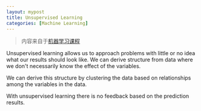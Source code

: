 ```yaml
---
layout: mypost
title: Unsupervised Learning
categories: [Machine Learning]
---
```


> 内容来自于[机器学习课程](https://www.coursera.org/learn/machine-learning/home/welcome)

Unsupervised learning allows us to approach problems with little or no idea what our results should look like. We can derive structure from data where we don't necessarily know the effect of the variables.

We can derive this structure by clustering the data based on relationships among the variables in the data.

With unsupervised learning there is no feedback based on the prediction results.

